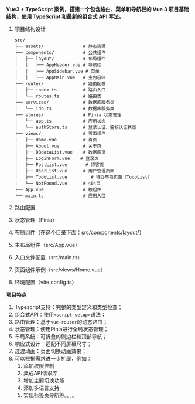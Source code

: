 **Vue3 + TypeScript 案例，搭建一个包含路由、菜单和导航栏的 Vue 3 项目基础结构，使用 TypeScript 和最新的组合式 API 写法。**

1. 项目结构设计
    ```
    src/
    ├── assets/               # 静态资源
    ├── components/           # 公共组件
    │   ├── layout/           # 布局组件
    │   │   ├── AppHeader.vue # 导航栏
    │   │   ├── AppSidebar.vue # 菜单
    │   │   └── AppMain.vue   # 主内容区
    ├── router/               # 路由配置
    │   ├── index.ts          # 路由入口
    │   └── routes.ts         # 路由表
    ├── services/             # 数据库服务类
    │   └── idb.ts            # 数据库服务类
    ├── stores/               # Pinia 状态管理
    │   └── app.ts            # 应用状态
    │   └── authStore.ts      # 登录认证、鉴权认证状态
    ├── views/                # 页面组件
    │   ├── Home.vue          # 首页
    │   ├── About.vue         # 关于页
    │   ├── DBdataList.vue    # 数据库页
    │   ├── LoginForm.vue    # 登录页
    │   ├── PostList.vue       # 博客页
    |   ├── UserList.vue      # 用户管理页面
    |   ├── TodoList.vue         # 待办事项页面（TodoList）
    │   └── NotFound.vue      # 404页
    ├── App.vue               # 根组件
    └── main.ts               # 应用入口
    ```

2. 路由配置
3. 状态管理（Pinia）
4. 布局组件（在这个目录下面：src/components/layout/）
5. 主布局组件（src/App.vue）
6. 入口文件配置（src/main.ts）
7. 页面组件示例（src/views/Home.vue）
8. 环境配置（vite.config.ts）

**项目特点**
1. Typescript支持：完整的类型定义和类型检查；
2. 组合式API：使用`<script setup>`语法；
3. 路由管理：基于`vue-router`的动态路由；
4. 状态管理：使用Pinia进行全局状态管理；
5. 布局系统：可折叠的侧边栏和顶部导航；
6. 响应式设计：适配不同屏幕尺寸；
7. 过渡动画：页面切换动画效果；
8. 可以根据需求进一步扩展，例如：
    1. 添加权限控制
    2. 集成API请求库
    3. 增加主题切换功能
    4. 添加多语言支持
    5. 实现标签页导航等。。。。





